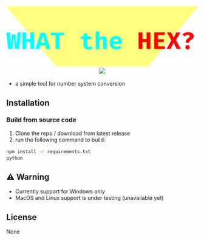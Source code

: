 <div align="center">
  <img src="assets/what_the_hex_logo.png" alt="What the Hex?" width="600">
  <img src="https://img.shields.io/badge/version-1.0.0-blue">
</div>

- a simple tool for number system conversion

## Installation

### Build from source code

1. Clone the repo / download from latest release
2. run the following command to build:

  ```bash
  npm install -r requirements.txt
  python
  ```

## ⚠ Warning

- Currently support for Windows only
- MacOS and Linux support is under testing (unavailable yet)

## License

None